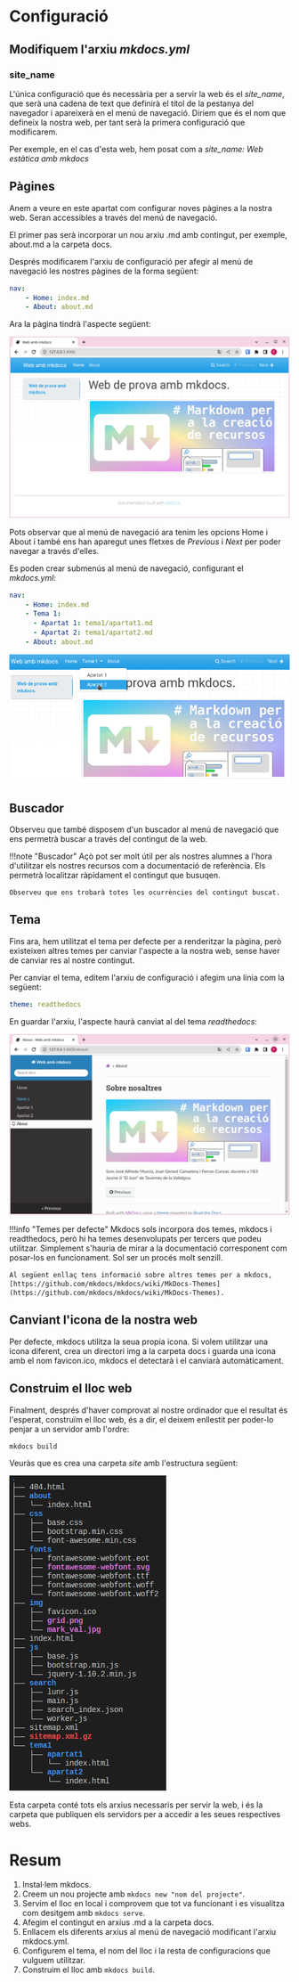 # Configuració

## Modifiquem l'arxiu *mkdocs.yml*

### site_name

L'única configuració que és necessària per a servir la web és el *site_name*, que serà una cadena de text que definirà el títol de la pestanya del navegador i apareixerà en el menú de navegació. Diriem que és el nom que defineix la nostra web, per tant serà la primera configuració que modificarem.

Per exemple, en el cas d'esta web, hem posat com a *site_name: Web estàtica amb mkdocs*

## Pàgines

Anem a veure en este apartat com configurar noves pàgines a la nostra web. Seran accessibles a través del menú de navegació.

El primer pas serà incorporar un nou arxiu .md amb contingut, per exemple, about.md a la carpeta docs.

Després modificarem l'arxiu de configuració per afegir al menú de navegació les nostres pàgines de la forma següent:

```yaml
nav:
    - Home: index.md
    - About: about.md
```
Ara la pàgina tindrà l'aspecte següent:

![pagines](img/pagines.png)

Pots observar que al menú de navegació ara tenim les opcions Home i About i també ens han aparegut unes fletxes de *Previous* i *Next* per poder navegar a través d'elles.

Es poden crear submenús al menú de navegació, configurant el *mkdocs.yml*:

```yaml
nav:
    - Home: index.md
    - Tema 1:
      - Apartat 1: tema1/apartat1.md
      - Apartat 2: tema1/apartat2.md
    - About: about.md
```

![submenus](img/submenus.png)

## Buscador

Observeu que també disposem d'un buscador al menú de navegació que ens permetrà buscar a través del contingut de la web. 

!!!note "Buscador" 
    Açò pot ser molt útil per als nostres alumnes a l'hora d'utilitzar els nostres recursos com a documentació de referència. Els permetrà localitzar ràpidament el contingut que busuqen.

    Observeu que ens trobarà totes les ocurrències del contingut buscat.

## Tema

Fins ara, hem utilitzat el tema per defecte per a renderitzar la pàgina, però existeixen altres temes per canviar l'aspecte a la nostra web, sense haver de canviar res al nostre contingut.

Per canviar el tema, editem l'arxiu de configuració i afegim una línia com la següent:

```yaml
theme: readthedocs
```
En guardar l'arxiu, l'aspecte haurà canviat al del tema *readthedocs*:

![readthedocs](img/readthedocs.png)

!!!info "Temes per defecte"
    Mkdocs sols incorpora dos temes, mkdocs i readthedocs, però hi ha temes desenvolupats per tercers que podeu utilitzar. Simplement s'hauria de mirar a la documentació corresponent com posar-los en funcionament. Sol ser un procés molt senzill. 

    Al següent enllaç tens informació sobre altres temes per a mkdocs, [https://github.com/mkdocs/mkdocs/wiki/MkDocs-Themes](https://github.com/mkdocs/mkdocs/wiki/MkDocs-Themes).

## Canviant l'icona de la nostra web

Per defecte, mkdocs utilitza la seua propia icona. Si volem utilitzar una icona diferent, crea un directori img a la carpeta docs i guarda una icona amb el nom favicon.ico, mkdocs el detectarà i el canviarà automàticament.

## Construim el lloc web

Finalment, després d'haver comprovat al nostre ordinador que el resultat és l'esperat, construïm el lloc web, és a dir, el deixem enllestit per poder-lo penjar a un servidor amb l'ordre:

```sh
mkdocs build
```

Veuràs que es crea una carpeta *site* amb l'estructura següent:

![site](img/site.png)

Esta carpeta conté tots els arxius necessaris per servir la web, i és la carpeta que publiquen els servidors per a accedir a les seues respectives webs.

# Resum

1. Instal·lem mkdocs.
2. Creem un nou projecte amb `mkdocs new "nom del projecte"`.
3. Servim el lloc en local i comprovem que tot va funcionant i es visualitza com desitgem amb `mkdocs serve`.
4. Afegim el contingut en arxius .md a la carpeta docs.
5. Enllacem els diferents arxius al menú de navegació modificant l'arxiu mkdocs.yml.
6. Configurem el tema, el nom del lloc i la resta de configuracions que vulguem utilitzar.
7. Construim el lloc amb `mkdocs build`.